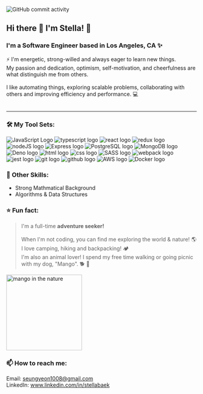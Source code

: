 
![GitHub commit activity](https://img.shields.io/github/commit-activity/m/StellaBaek/StellaBaek?color=%23ffc1bf&logo=Github&style=flat-square)

## Hi there 👋 I'm Stella! 🤍 

### I'm a Software Engineer based in Los Angeles, CA ✨ 

⚡️ I'm energetic, strong-willed and always eager to learn new things. <br>
My passion and dedication, optimism, self-motivation, and cheerfulness are what distinguish me from others. <br><br>
I like automating things, exploring scalable problems, collaborating with others and improving efficiency and performance. 💻<br><br>

____

### 🛠 My Tool Sets:  

<p float="left">
<img src="https://img.shields.io/badge/javascript-%23323330.svg?style=for-the-badge&logo=javascript&logoColor=%23F7DF1E" alt="JavaScript Logo" style="display: inline-block"> 
<img src="https://img.shields.io/badge/typescript-%23007ACC.svg?style=for-the-badge&logo=typescript&logoColor=white" alt="typescript logo" style="display: inline-block"> 
<img src="https://img.shields.io/badge/react-%2320232a.svg?style=for-the-badge&logo=react&logoColor=%2361DAFB" alt="react logo"  style="display: inline-block">
<img src="https://img.shields.io/badge/redux-%23593d88.svg?style=for-the-badge&logo=redux&logoColor=white" alt="redux logo"  style="display: inline-block"> 
<img src="https://img.shields.io/badge/node.js-6DA55F?style=for-the-badge&logo=node.js&logoColor=white" alt="nodeJS logo"  style="display: inline-block">
<img src="https://img.shields.io/badge/Express.js-000000?style=for-the-badge&logo=express&logoColor=white" alt="Express logo"  style="display: inline-block">
<img src="https://img.shields.io/badge/PostgreSQL-316192?style=for-the-badge&logo=postgresql&logoColor=white" alt="PostgreSQL logo"  style="display: inline-block">
<img src="https://img.shields.io/badge/MongoDB-4EA94B?style=for-the-badge&logo=mongodb&logoColor=white" alt="MongoDB logo"  style="display: inline-block">
<img src="https://img.shields.io/badge/Deno-white?style=for-the-badge&logo=deno&logoColor=464647" alt="Deno logo"  style="display: inline-block"> 
<img src="https://img.shields.io/badge/html5-%23E34F26.svg?style=for-the-badge&logo=html5&logoColor=white" alt="html logo"  style="display: inline-block">
<img src="https://img.shields.io/badge/css3-%231572B6.svg?style=for-the-badge&logo=css3&logoColor=white" alt="css logo"  style="display: inline-block">
<img src="https://img.shields.io/badge/SASS-hotpink.svg?style=for-the-badge&logo=SASS&logoColor=white" alt="SASS logo"  style="display: inline-block">
<img src="https://img.shields.io/badge/webpack-%238DD6F9.svg?style=for-the-badge&logo=webpack&logoColor=black" alt="webpack logo"  style="display: inline-block">
<img src="https://img.shields.io/badge/-jest-%23C21325?style=for-the-badge&logo=jest&logoColor=white" alt="jest logo"  style="display: inline-block">
<img src="https://img.shields.io/badge/git-%23F05033.svg?style=for-the-badge&logo=git&logoColor=white" alt="git logo"  style="display: inline-block">
<img src="https://img.shields.io/badge/github-%23121011.svg?style=for-the-badge&logo=github&logoColor=white" alt="github logo"  style="display: inline-block">
<img src="https://img.shields.io/badge/Amazon_AWS-FF9900?style=for-the-badge&logo=amazonaws&logoColor=white" alt="AWS logo"  style="display: inline-block">
<img src="https://img.shields.io/badge/Docker-2CA5E0?style=for-the-badge&logo=docker&logoColor=white  " alt="Docker logo"  style="display: inline-block">  

</p>

### 💪 Other Skills: 
* Strong Mathmatical Background <br>
* Algorithms & Data Structures 


### ⭐️ Fun fact: 
> I'm a full-time <b>adventure seeker!</b> <br><br>
When I'm not coding, you can find me exploring the world & nature! 🌎 I love camping, hiking and backpacking! 🏕 <br>
I'm also an animal lover! I spend my free time walking or going picnic with my dog, "Mango". 🐕 🐾
<img src="https://user-images.githubusercontent.com/110431718/193717160-76ea6c8a-5534-4519-8e25-c34b083159e2.png" alt="mango in the nature" width="200">

### 📫 How to reach me: 
Email: seungyeon1008@gmail.com <br>
LinkedIn: <a> www.linkedin.com/in/stellabaek </a>




<!--
**StellaBaek/StellaBaek** is a ✨ _special_ ✨ repository because its `README.md` (this file) appears on your GitHub profile.

Here are some ideas to get you started:

- 🔭 I’m currently working on ...
- 🌱 I’m currently learning ...
- 👯 I’m looking to collaborate on ...
- 🤔 I’m looking for help with ...
- 💬 Ask me about ...
- 📫 How to reach me: ...
- 😄 Pronouns: ...
- ⚡ Fun fact: ...
-->
